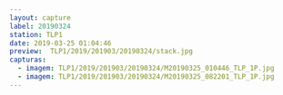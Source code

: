 ```yaml
---
layout: capture
label: 20190324
station: TLP1
date: 2019-03-25 01:04:46
preview:  TLP1/2019/201903/20190324/stack.jpg
capturas:
  - imagem: TLP1/2019/201903/20190324/M20190325_010446_TLP_1P.jpg
  - imagem: TLP1/2019/201903/20190324/M20190325_082201_TLP_1P.jpg
---
```

